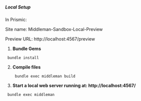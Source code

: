##### Local Setup

In Prismic:

Site name: Middleman-Sandbox-Local-Preview

Preview URL: http://localhost:4567/preview


1. **Bundle Gems**

  <code> bundle install </code>

2. **Compile files**

   <code> bundle exec middleman build </code>

3. **Start a local web server running at: http://localhost:4567/**

  <code> bundle exec middleman </code>
